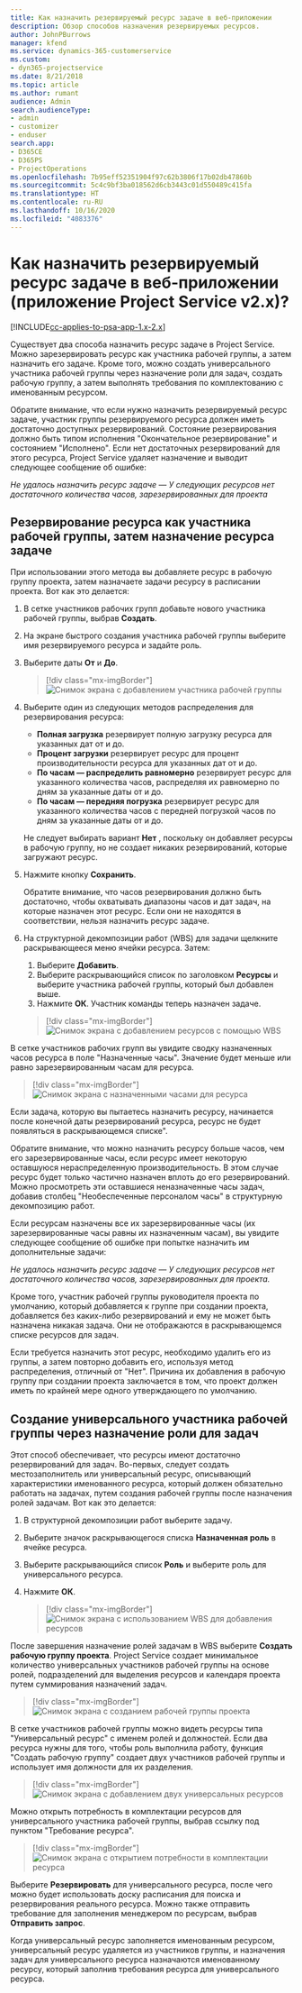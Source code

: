 ```yaml
---
title: Как назначить резервируемый ресурс задаче в веб-приложении
description: Обзор способов назначения резервируемых ресурсов.
author: JohnPBurrows
manager: kfend
ms.service: dynamics-365-customerservice
ms.custom:
- dyn365-projectservice
ms.date: 8/21/2018
ms.topic: article
ms.author: rumant
audience: Admin
search.audienceType:
- admin
- customizer
- enduser
search.app:
- D365CE
- D365PS
- ProjectOperations
ms.openlocfilehash: 7b95eff52351904f97c62b3806f17b02db47860b
ms.sourcegitcommit: 5c4c9bf3ba018562d6cb3443c01d550489c415fa
ms.translationtype: HT
ms.contentlocale: ru-RU
ms.lasthandoff: 10/16/2020
ms.locfileid: "4083376"
---
```

# <a name="how-do-i-assign-a-bookable-resource-to-a-task-in-the-web-app-project-service-app-v2x"></a>Как назначить резервируемый ресурс задаче в веб-приложении (приложение Project Service v2.x)?

[!INCLUDE[cc-applies-to-psa-app-1.x-2.x](../includes/cc-applies-to-psa-app-1x-2x.md)]

Существует два способа назначить ресурс задаче в Project Service. Можно зарезервировать ресурс как участника рабочей группы, а затем назначить его задаче. Кроме того, можно создать универсального участника рабочей группы через назначение роли для задач, создать рабочую группу, а затем выполнять требования по комплектованию с именованным ресурсом.

Обратите внимание, что если нужно назначить резервируемый ресурс задаче, участник группы резервируемого ресурса должен иметь достаточно доступных резервирований. Состояние резервирования должно быть типом исполнения "Окончательное резервирование" и состоянием "Исполнено". Если нет достаточных резервирований для этого ресурса, Project Service удаляет назначение и выводит следующее сообщение об ошибке:

*Не удалось назначить ресурс задаче — У следующих ресурсов нет достаточного количества часов, зарезервированных для проекта*

## <a name="book-a-resource-as-a-team-member-and-then-assign-the-resource-to-a-task"></a>Резервирование ресурса как участника рабочей группы, затем назначение ресурса задаче

При использовании этого метода вы добавляете ресурс в рабочую группу проекта, затем назначаете задачи ресурсу в расписании проекта. Вот как это делается:
1.  В сетке участников рабочих групп добавьте нового участника рабочей группы, выбрав **Создать**.
2.  На экране быстрого создания участника рабочей группы выберите имя резервируемого ресурса и задайте роль.
3.  Выберите даты **От** и **До**.

    > [!div class="mx-imgBorder"] 
    > ![Снимок экрана с добавлением участника рабочей группы](media/FAQ-Resources-to-Tasks2-1.png "Снимок экрана с добавлением участника рабочей группы")
 
4.  Выберите один из следующих методов распределения для резервирования ресурса:
    - **Полная загрузка** резервирует полную загрузку ресурса для указанных дат от и до.
    - **Процент загрузки** резервирует ресурс для процент производительности ресурса для указанных дат от и до.
    - **По часам — распределить равномерно** резервирует ресурс для указанного количества часов, распределяя их равномерно по дням за указанные даты от и до.
    - **По часам — передняя погрузка** резервирует ресурс для указанного количества часов с передней погрузкой часов по дням за указанные даты от и до.

    Не следует выбирать вариант **Нет** , поскольку он добавляет ресурсы в рабочую группу, но не создает никаких резервирований, которые загружают ресурс.
5.  Нажмите кнопку **Сохранить**.

    Обратите внимание, что часов резервирования должно быть достаточно, чтобы охватывать диапазоны часов и дат задач, на которые назначен этот ресурс. Если они не находятся в соответствии, нельзя назначить ресурс задаче.

6.  На структурной декомпозиции работ (WBS) для задачи щелкните раскрывающееся меню ячейки ресурса. Затем: 

    1. Выберите **Добавить**.
    2. Выберите раскрывающийся список по заголовком **Ресурсы** и выберите участника рабочей группы, который был добавлен выше.
    3. Нажмите **ОК**. Участник команды теперь назначен задаче.

    > [!div class="mx-imgBorder"] 
    > ![Снимок экрана с добавлением ресурсов с помощью WBS](media/FAQ-Resources-to-Tasks2-2.png "Снимок экрана с добавлением ресурсов с помощью WBS")
 
В сетке участников рабочих групп вы увидите сводку назначенных часов ресурса в поле "Назначенные часы". Значение будет меньше или равно зарезервированным часам для ресурса. 

> [!div class="mx-imgBorder"] 
> ![Снимок экрана с назначенными часами для ресурса](media/FAQ-Resources-to-Tasks2-3.png "Снимок экрана с назначенными часами для ресурса")
 
Если задача, которую вы пытаетесь назначить ресурсу, начинается после конечной даты резервирований ресурса, ресурс не будет появляться в раскрывающемся списке".

Обратите внимание, что можно назначить ресурсу больше часов, чем его зарезервированные часы, если ресурс имеет некоторую оставшуюся нераспределенную производительность. В этом случае ресурс будет только частично назначен вплоть до его резервирований. Можно просмотреть эти оставшиеся неназначенные часы задач, добавив столбец "Необеспеченные персоналом часы" в структурную декомпозицию работ.

Если ресурсам назначены все их зарезервированные часы (их зарезервированные часы равны их назначенным часам), вы увидите следующее сообщение об ошибке при попытке назначить им дополнительные задачи:

*Не удалось назначить ресурс задаче — У следующих ресурсов нет достаточного количества часов, зарезервированных для проекта.*

Кроме того, участник рабочей группы руководителя проекта по умолчанию, который добавляется к группе при создании проекта, добавляется без каких-либо резервирований и ему не может быть назначена никакая задача. Они не отображаются в раскрывающемся списке ресурсов для задач.

Если требуется назначить этот ресурс, необходимо удалить его из группы, а затем повторно добавить его, используя метод распределения, отличный от "Нет". Причина их добавления в рабочую группу при создании проекта заключается в том, что проект должен иметь по крайней мере одного утверждающего по умолчанию.

## <a name="create-a-generic-team-member-through-role-assignment-on-tasks"></a>Создание универсального участника рабочей группы через назначение роли для задач

Этот способ обеспечивает, что ресурсы имеют достаточно резервирований для задач. Во-первых, следует создать местозаполнитель или универсальный ресурс, описывающий характеристики именованного ресурса, который должен обязательно работать на задачах, путем создания рабочей группы после назначения ролей задачам. Вот как это делается:

1. В структурной декомпозиции работ выберите задачу.
2. Выберите значок раскрывающегося списка **Назначенная роль** в ячейке ресурса.
3. Выберите раскрывающийся список **Роль** и выберите роль для универсального ресурса.
4. Нажмите **ОК**.

    > [!div class="mx-imgBorder"] 
    > ![Снимок экрана с использованием WBS для добавления ресурсов](media/FAQ-Resources-to-Tasks2-4.png "Снимок экрана с использованием WBS для добавления ресурсов")
 
После завершения назначение ролей задачам в WBS выберите **Создать рабочую группу проекта**. Project Service создает минимальное количество универсальных участников рабочей группы на основе ролей, подразделений для выделения ресурсов и календаря проекта путем суммирования назначений задач.

> [!div class="mx-imgBorder"] 
> ![Снимок экрана с созданием рабочей группы проекта](media/FAQ-Resources-to-Tasks2-5.png "Снимок экрана с созданием рабочей группы проекта")
 
В сетке участников рабочей группы можно видеть ресурсы типа "Универсальный ресурс" с именем ролей и должностей. Если два ресурса нужны для того, чтобы роль выполнила работу, функция "Создать рабочую группу" создает двух участников рабочей группы и использует имя должности для их разделения.

> [!div class="mx-imgBorder"] 
> ![Снимок экрана с добавлением двух универсальных ресурсов](media/FAQ-Resources-to-Tasks2-6.png "Снимок экрана с добавлением двух универсальных ресурсов")
 
Можно открыть потребность в комплектации ресурсов для универсального участника рабочей группы, выбрав ссылку под пунктом "Требование ресурса".

> [!div class="mx-imgBorder"] 
> ![Снимок экрана с открытием потребности в комплектации ресурса](media/FAQ-Resources-to-Tasks2-7.png "Снимок экрана с открытием потребности в комплектации ресурса")

Выберите **Резервировать** для универсального ресурса, после чего можно будет использовать доску расписания для поиска и резервирования реального ресурса. Можно также отправить требование для заполнения менеджером по ресурсам, выбрав **Отправить запрос**.

Когда универсальный ресурс заполняется именованным ресурсом, универсальный ресурс удаляется из участников группы, и назначения задач для универсального ресурса назначаются именованному ресурсу, который заполнив требования ресурса для универсального ресурса.
 

